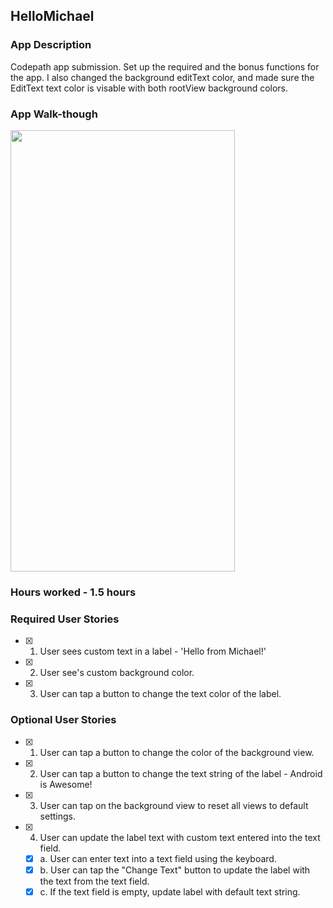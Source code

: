 ## HelloMichael

### App Description
Codepath app submission. Set up the required and the bonus functions for the app. I also changed the background editText color, 
and made sure the EditText text color is visable with both rootView background colors.

### App Walk-though
<img src="https://i.imgur.com/tPSWyLe.gif" size="contain" width="359" height="706" />

### Hours worked - 1.5 hours

### Required User Stories
- [x] 1. User sees custom text in a label - 'Hello from Michael!'
- [x] 2. User see's custom background color.
- [x] 3. User can tap a button to change the text color of the label.

### Optional User Stories
- [x] 1. User can tap a button to change the color of the background view.  
- [x] 2. User can tap a button to change the text string of the label - Android is Awesome!  
- [x] 3. User can tap on the background view to reset all views to default settings.  
- [x] 4. User can update the label text with custom text entered into the text field.  
   - [x] a. User can enter text into a text field using the keyboard.  
   - [x] b. User can tap the "Change Text" button to update the label with the text from the text field.  
   - [x] c. If the text field is empty, update label with default text string.
